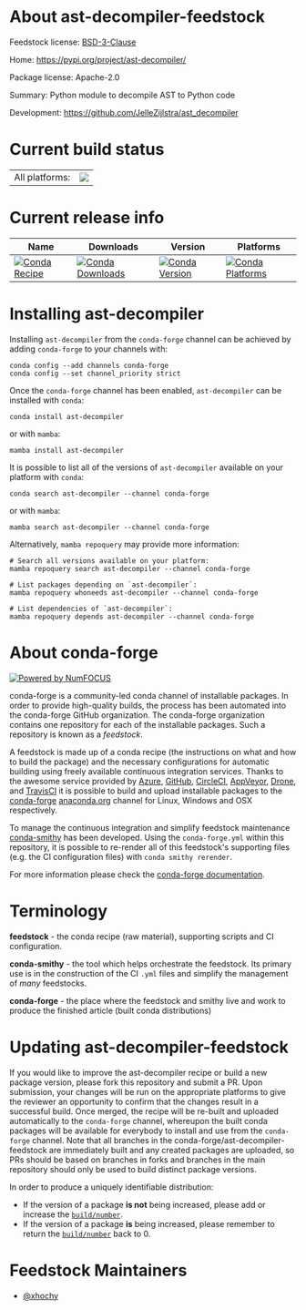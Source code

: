 About ast-decompiler-feedstock
==============================

Feedstock license: [BSD-3-Clause](https://github.com/conda-forge/ast-decompiler-feedstock/blob/main/LICENSE.txt)

Home: https://pypi.org/project/ast-decompiler/

Package license: Apache-2.0

Summary: Python module to decompile AST to Python code

Development: https://github.com/JelleZijlstra/ast_decompiler

Current build status
====================


<table><tr><td>All platforms:</td>
    <td>
      <a href="https://dev.azure.com/conda-forge/feedstock-builds/_build/latest?definitionId=18886&branchName=main">
        <img src="https://dev.azure.com/conda-forge/feedstock-builds/_apis/build/status/ast-decompiler-feedstock?branchName=main">
      </a>
    </td>
  </tr>
</table>

Current release info
====================

| Name | Downloads | Version | Platforms |
| --- | --- | --- | --- |
| [![Conda Recipe](https://img.shields.io/badge/recipe-ast--decompiler-green.svg)](https://anaconda.org/conda-forge/ast-decompiler) | [![Conda Downloads](https://img.shields.io/conda/dn/conda-forge/ast-decompiler.svg)](https://anaconda.org/conda-forge/ast-decompiler) | [![Conda Version](https://img.shields.io/conda/vn/conda-forge/ast-decompiler.svg)](https://anaconda.org/conda-forge/ast-decompiler) | [![Conda Platforms](https://img.shields.io/conda/pn/conda-forge/ast-decompiler.svg)](https://anaconda.org/conda-forge/ast-decompiler) |

Installing ast-decompiler
=========================

Installing `ast-decompiler` from the `conda-forge` channel can be achieved by adding `conda-forge` to your channels with:

```
conda config --add channels conda-forge
conda config --set channel_priority strict
```

Once the `conda-forge` channel has been enabled, `ast-decompiler` can be installed with `conda`:

```
conda install ast-decompiler
```

or with `mamba`:

```
mamba install ast-decompiler
```

It is possible to list all of the versions of `ast-decompiler` available on your platform with `conda`:

```
conda search ast-decompiler --channel conda-forge
```

or with `mamba`:

```
mamba search ast-decompiler --channel conda-forge
```

Alternatively, `mamba repoquery` may provide more information:

```
# Search all versions available on your platform:
mamba repoquery search ast-decompiler --channel conda-forge

# List packages depending on `ast-decompiler`:
mamba repoquery whoneeds ast-decompiler --channel conda-forge

# List dependencies of `ast-decompiler`:
mamba repoquery depends ast-decompiler --channel conda-forge
```


About conda-forge
=================

[![Powered by
NumFOCUS](https://img.shields.io/badge/powered%20by-NumFOCUS-orange.svg?style=flat&colorA=E1523D&colorB=007D8A)](https://numfocus.org)

conda-forge is a community-led conda channel of installable packages.
In order to provide high-quality builds, the process has been automated into the
conda-forge GitHub organization. The conda-forge organization contains one repository
for each of the installable packages. Such a repository is known as a *feedstock*.

A feedstock is made up of a conda recipe (the instructions on what and how to build
the package) and the necessary configurations for automatic building using freely
available continuous integration services. Thanks to the awesome service provided by
[Azure](https://azure.microsoft.com/en-us/services/devops/), [GitHub](https://github.com/),
[CircleCI](https://circleci.com/), [AppVeyor](https://www.appveyor.com/),
[Drone](https://cloud.drone.io/welcome), and [TravisCI](https://travis-ci.com/)
it is possible to build and upload installable packages to the
[conda-forge](https://anaconda.org/conda-forge) [anaconda.org](https://anaconda.org/)
channel for Linux, Windows and OSX respectively.

To manage the continuous integration and simplify feedstock maintenance
[conda-smithy](https://github.com/conda-forge/conda-smithy) has been developed.
Using the ``conda-forge.yml`` within this repository, it is possible to re-render all of
this feedstock's supporting files (e.g. the CI configuration files) with ``conda smithy rerender``.

For more information please check the [conda-forge documentation](https://conda-forge.org/docs/).

Terminology
===========

**feedstock** - the conda recipe (raw material), supporting scripts and CI configuration.

**conda-smithy** - the tool which helps orchestrate the feedstock.
                   Its primary use is in the construction of the CI ``.yml`` files
                   and simplify the management of *many* feedstocks.

**conda-forge** - the place where the feedstock and smithy live and work to
                  produce the finished article (built conda distributions)


Updating ast-decompiler-feedstock
=================================

If you would like to improve the ast-decompiler recipe or build a new
package version, please fork this repository and submit a PR. Upon submission,
your changes will be run on the appropriate platforms to give the reviewer an
opportunity to confirm that the changes result in a successful build. Once
merged, the recipe will be re-built and uploaded automatically to the
`conda-forge` channel, whereupon the built conda packages will be available for
everybody to install and use from the `conda-forge` channel.
Note that all branches in the conda-forge/ast-decompiler-feedstock are
immediately built and any created packages are uploaded, so PRs should be based
on branches in forks and branches in the main repository should only be used to
build distinct package versions.

In order to produce a uniquely identifiable distribution:
 * If the version of a package **is not** being increased, please add or increase
   the [``build/number``](https://docs.conda.io/projects/conda-build/en/latest/resources/define-metadata.html#build-number-and-string).
 * If the version of a package **is** being increased, please remember to return
   the [``build/number``](https://docs.conda.io/projects/conda-build/en/latest/resources/define-metadata.html#build-number-and-string)
   back to 0.

Feedstock Maintainers
=====================

* [@xhochy](https://github.com/xhochy/)

